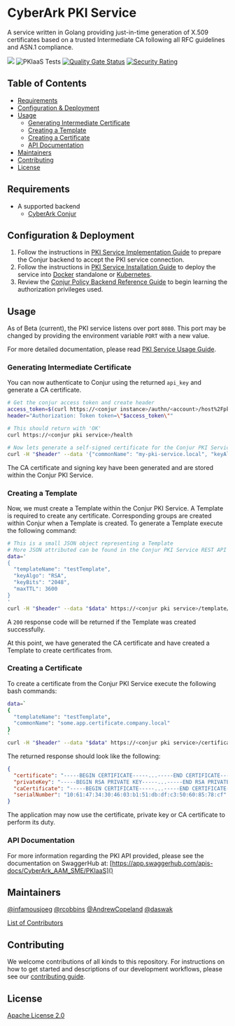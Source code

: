 # CyberArk PKI Service <!-- omit in toc -->

A service written in Golang providing just-in-time generation of X.509 certificates based on a trusted Intermediate CA following all RFC guidelines and ASN.1 compliance.

[![](https://img.shields.io/github/v/release/infamousjoeg/cyberark-aam-pkiaas?include_prereleases)](https://github.com/infamousjoeg/cyberark-aam-pkiaas/releases/latest) ![PKIaaS Tests](https://github.com/infamousjoeg/cyberark-aam-pkiaas/workflows/PKIaaS%20Tests/badge.svg) [![Quality Gate Status](https://sonarcloud.io/api/project_badges/measure?project=infamousjoeg_cyberark-aam-pkiaas&metric=alert_status&token=17e046f3fe9c8c663345609fe591b5c06e214e2c)](https://sonarcloud.io/dashboard?id=infamousjoeg_cyberark-aam-pkiaas) [![Security Rating](https://sonarcloud.io/api/project_badges/measure?project=infamousjoeg_cyberark-aam-pkiaas&metric=security_rating&token=17e046f3fe9c8c663345609fe591b5c06e214e2c)](https://sonarcloud.io/dashboard?id=infamousjoeg_cyberark-aam-pkiaas)

## Table of Contents <!-- omit in toc -->

- [Requirements](#requirements)
- [Configuration & Deployment](#configuration--deployment)
- [Usage](#usage)
  - [Generating Intermediate Certificate](#generating-intermediate-certificate)
  - [Creating a Template](#creating-a-template)
  - [Creating a Certificate](#creating-a-certificate)
  - [API Documentation](#api-documentation)
- [Maintainers](#maintainers)
- [Contributing](#contributing)
- [License](#license)

## Requirements

* A supported backend
  * [CyberArk Conjur](https://conjur.org)

## Configuration & Deployment

1. Follow the instructions in [PKI Service Implementation Guide](docs/pki-service-implementation.md) to prepare the Conjur backend to accept the PKI service connection.
2. Follow the instructions in [PKI Service Installation Guide](docs/pki-service-installation.md) to deploy the service into [Docker](https://docker.com) standalone or [Kubernetes](https://kubernetes.io).
3. Review the [Conjur Policy Backend Reference Guide](docs/conjur-policy-backend.md) to begin learning the authorization privileges used.

## Usage

As of Beta (current), the PKI service listens over port `8080`. This port may be changed by providing the environment variable `PORT` with a new value.

For more detailed documentation, please read [PKI Service Usage Guide](docs/pki-service-usage.md).

### Generating Intermediate Certificate

You can now authenticate to Conjur using the returned `api_key` and generate a CA certificate.

```bash
# Get the conjur access token and create header
access_token=$(curl https://<conjur instance>/authn/<account>/host%2Fpki-admin/authenticate --data "1bzwdwq2mpjpct3qtth2n2wjkh4q28qrx411rcjx9cakp5h16966jw" | base64)
header="Authorization: Token token=\"$access_token\""

# This should return with 'OK'
curl https://<conjur pki service>/health

# Now lets generate a self-signed certificate for the Conjur PKI Service. SELF SIGNED CERTIFICATE SHOULD ONLY BE USED FOR POCs.
curl -H "$header" --data '{"commonName": "my-pki-service.local", "keyAlgo": "RSA", "keySize": "2048"}' https://<conjur pki service>/ca/generate/selfsigned 
```

The CA certificate and signing key have been generated and are stored within the Conjur PKI Service.

### Creating a Template

Now, we must create a Template within the Conjur PKI Service. A Template is required to create any certificate. Corresponding groups are created within Conjur when a Template is created. To generate a Template execute the following command:

```bash
# This is a small JSON object representing a Template
# More JSON attributed can be found in the Conjur PKI Service REST API documentation
data='
{
  "templateName": "testTemplate",
  "keyAlgo": "RSA",
  "keyBits": "2048",
  "maxTTL": 3600
}
'
curl -H "$header" --data "$data" https://<conjur pki service>/template/create 
```

A `200` response code will be returned if the Template was created successfully.

At this point, we have generated the CA certificate and have created a Template to create certificates from.

### Creating a Certificate

To create a certificate from the Conjur PKI Service execute the following bash commands:

```bash
data=`
{
  "templateName": "testTemplate",
  "commonName": "some.app.certificate.company.local"
}
`
curl -H "$header" --data "$data" https://<conjur pki service>/certificate/create 
```

The returned response should look like the following:

```json
{
  "certificate": "-----BEGIN CERTIFICATE-----...-----END CERTIFICATE-----\n",
  "privateKey": "-----BEGIN RSA PRIVATE KEY-----...-----END RSA PRIVATE KEY-----\n",
  "caCertificate": "-----BEGIN CERTIFICATE-----...-----END CERTIFICATE-----\n",
  "serialNumber": "10:61:47:34:30:46:03:b1:51:db:df:c3:50:60:85:78:cf"
}
```

The application may now use the certificate, private key or CA certificate to perform its duty.

### API Documentation

For more information regarding the PKI API provided, please see the documentation on SwaggerHub at: [https://app.swaggerhub.com/apis-docs/CyberArk_AAM_SME/PKIaaS]()

## Maintainers

[@infamousjoeg](https://github.com/infamousjoeg)
[@rcobbins](https://github.com/rcobbins)
[@AndrewCopeland](https://github.com/AndrewCopeland)
[@daswak](https://github.com/daswak)

[List of Contributors](https://github.com/infamousjoeg/cyberark-aam-pkiaas/graphs/contributors)

## Contributing

We welcome contributions of all kinds to this repository. For instructions on how to get started and descriptions of our development workflows, please see our [contributing guide](CONTRIBUTING.md).

## License

[Apache License 2.0](LICENSE)